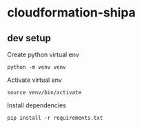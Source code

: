 # cloudformation-shipa


## dev setup

Create python virtual env

    python -m venv venv
    
Activate virtual env

    source venv/bin/activate
    
Install dependencies

    pip install -r requirements.txt
    